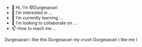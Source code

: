 - 👋 Hi, I’m @Durgesavari
- 👀 I’m interested in ...
- 🌱 I’m currently learning ...
- 💞️ I’m looking to collaborate on ...
- 📫 How to reach me ...

<!---
Durgesavari/Durgesavari is a ✨ special ✨ repository because its `README.md` (this file) appears on your GitHub profile.
You can click the Preview link to take a look at your changes.
--->
Durgesavari i like this 
Durgesavari my crush
Durgesavari i like me 
I
